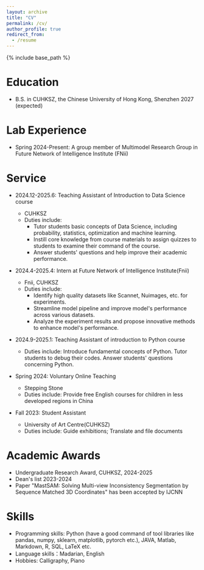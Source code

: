 ```yaml
---
layout: archive
title: "CV"
permalink: /cv/
author_profile: true
redirect_from:
  - /resume
---
```


{% include base_path %}

Education
======
* B.S. in CUHKSZ, the Chinese University of Hong Kong, Shenzhen 2027 (expected)


Lab Experience
======
* Spring 2024-Present: A group member of Multimodel Research Group in Future Network of Intelligence Institute (FNii) 


Service
======
* 2024.12-2025.6: Teaching Assistant of Introduction to Data Science course
  * CUHKSZ
  * Duties include:
      * Tutor students basic concepts of Data Science, including probability, statistics, optimization and machine learning.
      * Instill core knowledge from course materials to assign quizzes to students to examine their command of the course.
      * Answer students' questions and help improve their academic performance.
        
* 2024.4-2025.4: Intern at Future Network of Intelligence Institute(Fnii)
  * Fnii, CUHKSZ
  * Duties include:
      * Identify high quality datasets like Scannet, Nuimages, etc. for experiments.
      * Streamline model pipeline and improve model's performance across various datasets.
      * Analyze the experiment results and propose innovative methods to enhance model's performance.

* 2024.9-2025.1: Teaching Assistant of introduction to Python course 
  * Duties include: Introduce fundamental concepts of Python. Tutor students to debug their codes. Answer students' questions concerning Python.
    
* Spring 2024: Voluntary Online Teaching
  * Stepping Stone
  * Duties include: Provide free English courses for children in less developed regions in China

* Fall 2023: Student Assistant
  * University of Art Centre(CUHKSZ)
  * Duties include: Guide exhibitions; Translate and file documents

**Academic Awards**
======
* Undergraduate Research Award, CUHKSZ, 2024-2025
* Dean's list 2023-2024
* Paper "MastSAM: Solving Multi-view Inconsistency Segmentation by Sequence Matched 3D Coordinates" has been accepted by IJCNN
  
Skills
======
* Programming skills: Python (have a good command of tool libraries like pandas, numpy, sklearn, matplotlib, pytorch etc.), JAVA, Matlab, Markdown, R, SQL, LaTeX etc.
* Language skills：Madarian, English
* Hobbies: Calligraphy, Piano

  
